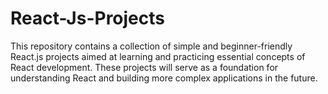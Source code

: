# React-Js-Projects
This repository contains a collection of simple and beginner-friendly React.js projects aimed at learning and practicing essential concepts of React development. These projects will serve as a foundation for understanding React and building more complex applications in the future.
